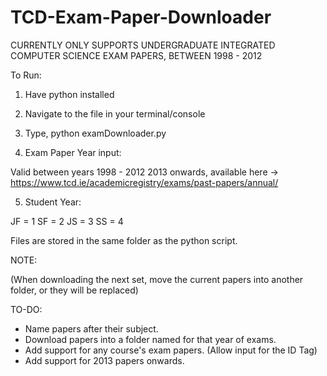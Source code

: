 # TCD-Exam-Paper-Downloader

CURRENTLY ONLY SUPPORTS UNDERGRADUATE INTEGRATED COMPUTER SCIENCE EXAM PAPERS, BETWEEN 1998 - 2012

To Run:

1) Have python installed
2) Navigate to the file in your terminal/console
3) Type, python examDownloader.py

4) Exam Paper Year input:

Valid between years 1998 - 2012
2013 onwards, available here -> https://www.tcd.ie/academicregistry/exams/past-papers/annual/

5) Student Year:

JF = 1  SF = 2  JS = 3  SS = 4

Files are stored in the same folder as the python script.

NOTE:

(When downloading the next set, move the current papers into another folder, or they will be replaced)


TO-DO:

- Name papers after their subject.
- Download papers into a folder named for that year of exams.
- Add support for any course's exam papers. (Allow input for the ID Tag)
- Add support for 2013 papers onwards.
